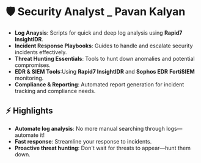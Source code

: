 

# 🛡️ Security Analyst _ Pavan Kalyan

- **Log Anaysis**: Scripts for quick and deep log analysis using **Rapid7 InsightIDR**.
- **Incident Response Playbooks**: Guides to handle and escalate security incidents effectively.
- **Threat Hunting Essentials**: Tools to hunt down anomalies and potential compromises.
- **EDR & SIEM Tools**:Using **Rapid7 InsightIDR** and **Sophos EDR**  **FortiSIEM** monitoring.
- **Compliance & Reporting**: Automated report generation for incident tracking and compliance needs.

## ⚡ Highlights

- **Automate log analysis**: No more manual searching through logs—automate it!
- **Fast response**: Streamline your response to incidents.
- **Proactive threat hunting**: Don't wait for threats to appear—hunt them down.



<!---
rpavankalyan13/rpavankalyan13 is a ✨ special ✨ repository because its `README.md` (this file) appears on your GitHub profile.
You can click the Preview link to take a look at your changes.
--->
